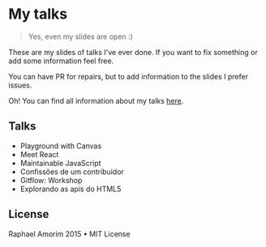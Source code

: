 # My talks

> Yes, even my slides are open :)

These are my slides of talks I've ever done. If you want to fix something or add some information feel free.

You can have PR for repairs, but to add information to the slides I prefer issues.

Oh! You can find all information about my talks [here](http://raphamorim.com/talks).

## Talks

- Playground with Canvas
- Meet React
- Maintainable JavaScript
- Confissões de um contribuidor
- Gitflow: Workshop
- Explorando as apis do HTML5

## License

Raphael Amorim 2015 • MIT License
